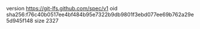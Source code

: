 version https://git-lfs.github.com/spec/v1
oid sha256:f76c40b0517ee4bf484b95e7322b9db9801f3ebd077ee69b762a29e5d945f148
size 2327
